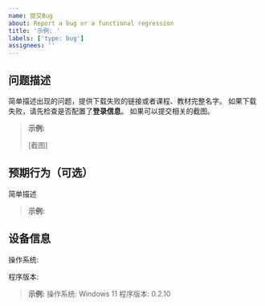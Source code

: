 ```yaml
---
name: 提交Bug
about: Report a bug or a functional regression
title: '示例: '
labels: ['type: bug']
assignees: ''
---
```


## 问题描述

简单描述出现的问题，提供下载失败的链接或者课程、教材完整名字。
如果下载失败，请先检查是否配置了**登录信息**。
如果可以提交相关的截图。

> **示例:**
> 
> [截图]

## 预期行为（可选）

简单描述

> **示例:**
> 

## 设备信息

操作系统:

程序版本:

> **示例:**
> 操作系统: Windows 11
> 程序版本: 0.2.10
